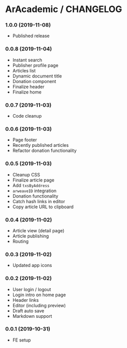# ArAcademic / CHANGELOG

### 1.0.0 (2019-11-08)
* Published release

### 0.0.8 (2019-11-04)
* Instant search
* Publisher profile page
* Articles list
* Dynamic document title
* Donation component
* Finalize header
* Finalize home

### 0.0.7 (2019-11-03)
* Code cleanup

### 0.0.6 (2019-11-03)
* Page footer
* Recently published articles
* Refactor donation functionality

### 0.0.5 (2019-11-03)
* Cleanup CSS
* Finalize article page
* Add `txsByAddress`
* `arweaveID` integration
* Donation functionality
* Catch hash links in editor
* Copy article URL to clipboard

### 0.0.4 (2019-11-02)
* Article view (detail page)
* Article publishing
* Routing

### 0.0.3 (2019-11-02)
* Updated app icons

### 0.0.2 (2019-11-02)
* User login / logout
* Login intro on home page
* Header links
* Editor (including preview)
* Draft auto save
* Markdown support


### 0.0.1 (2019-10-31)
* FE setup

